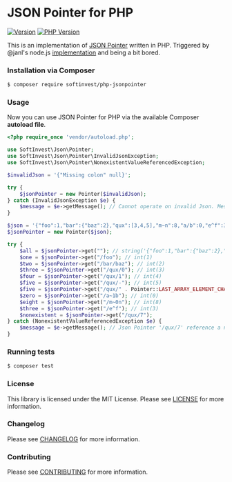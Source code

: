 # JSON Pointer for PHP

 [![Version](http://img.shields.io/packagist/v/softinvest/php-jsonpointer.svg?style=flat)](https://packagist.org/packages/softinvest/php-jsonpointer) [![PHP Version](http://img.shields.io/badge/php-8.0+-ff69b4.svg)](https://packagist.org/packages/softinvest/php-jsonpointer)

This is an implementation of [JSON Pointer](http://tools.ietf.org/html/rfc6901) written in PHP. Triggered by @janl's node.js [implementation](https://github.com/janl/node-jsonpointer) and being a bit bored.

### Installation via Composer

``` bash
$ composer require softinvest/php-jsonpointer
```

### Usage

Now you can use JSON Pointer for PHP via the available Composer **autoload file**.
``` php
<?php require_once 'vendor/autoload.php';

use SoftInvest\Json\Pointer;
use SoftInvest\Json\Pointer\InvalidJsonException;
use SoftInvest\Json\Pointer\NonexistentValueReferencedException;

$invalidJson = '{"Missing colon" null}';

try {
    $jsonPointer = new Pointer($invalidJson);
} catch (InvalidJsonException $e) {
    $message = $e->getMessage(); // Cannot operate on invalid Json. Message: Parse error on line 1: ...
}

$json = '{"foo":1,"bar":{"baz":2},"qux":[3,4,5],"m~n":8,"a/b":0,"e^f":3}';
$jsonPointer = new Pointer($json);

try {
    $all = $jsonPointer->get(""); // string('{"foo":1,"bar":{"baz":2},"qux":[3,4,5],"m~n":8,"a/b":0,"e^f":3}')
    $one = $jsonPointer->get("/foo"); // int(1)
    $two = $jsonPointer->get("/bar/baz"); // int(2)
    $three = $jsonPointer->get("/qux/0"); // int(3)
    $four = $jsonPointer->get("/qux/1"); // int(4)
    $five = $jsonPointer->get("/qux/-"); // int(5)
    $five = $jsonPointer->get("/qux/" . Pointer::LAST_ARRAY_ELEMENT_CHAR); // int(5)
    $zero = $jsonPointer->get("/a~1b"); // int(0)
    $eight = $jsonPointer->get("/m~0n"); // int(8)
    $three = $jsonPointer->get("/e^f"); // int(3)
    $nonexistent = $jsonPointer->get("/qux/7");
} catch (NonexistentValueReferencedException $e) {
    $message = $e->getMessage(); // Json Pointer '/qux/7' reference a nonexistent value
}
```

### Running tests

``` bash
$ composer test
```

### License

This library is licensed under the MIT License. Please see [LICENSE](LICENSE.md) for more information.

### Changelog
Please see [CHANGELOG](CHANGELOG.md) for more information.

### Contributing
Please see [CONTRIBUTING](CONTRIBUTING.md) for more information.
